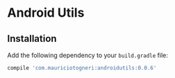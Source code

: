 # Android Utils

## Installation
Add the following dependency to your `build.gradle` file:

```groovy
compile 'com.mauriciotogneri:androidutils:0.0.6'
```